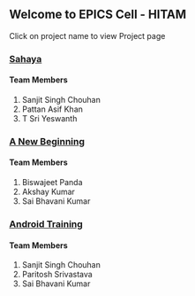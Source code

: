 ---
---
## Welcome to EPICS Cell - HITAM

Click on project name to view Project page

### [Sahaya](/sahaya/)

#### Team Members

1. Sanjit Singh Chouhan
2. Pattan Asif Khan
3. T Sri Yeswanth

### [A New Beginning](/a-new-beginning/)

#### Team Members

1. Biswajeet Panda
2. Akshay Kumar
3. Sai Bhavani Kumar


### [Android Training](/AndroidTraining)

#### Team Members

1. Sanjit Singh Chouhan
2. Paritosh Srivastava
3. Sai Bhavani Kumar
